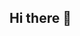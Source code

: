 ## Hi there 👋

<!--

**Here are some ideas to get you started:**

🙋‍♀️ We love ducks
🌈 Contribution guidelines - how can the community get involved?
👩‍💻 Useful resources - owner's website: https://yorgis.net
🍿 Fun facts - We are Greek

-->
